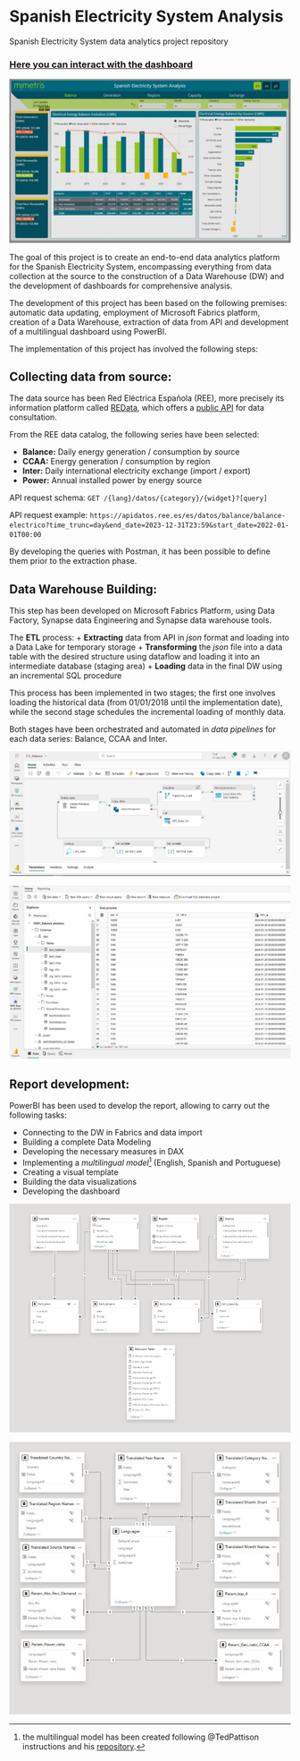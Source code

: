 # Spanish Electricity System Analysis
Spanish Electricity System data analytics project repository

### [Here you can interact with the dashboard](https://app.powerbi.com/view?r=eyJrIjoiMWYwOWRiMmItZTNhOS00ZTViLTkzYzEtYWExYTVjYmE0MWM2IiwidCI6Ijk5YTVhNjM1LTY1OGEtNGFhMS04MGIxLTdiM2IwNzcxZTkxYiIsImMiOjl9)

![dash_balance](images/dash_balance.JPG)

The goal of this project is to create an end-to-end data analytics platform for the Spanish Electricity System, encompassing everything from data collection at the source to the construction of a Data Warehouse (DW) and the development of dashboards for comprehensive analysis.
 
The development of this project has been based on the following premises: automatic data updating, employment of Microsoft Fabrics platform, creation of a Data Warehouse, extraction of data from API and development of a multilingual dashboard using PowerBI. 

The implementation of this project has involved the following steps:

## Collecting data from source:

The data source has been Red Eléctrica Española (REE), more precisely its information platform called [REData](https://www.ree.es/es/datos/generacion), which offers a [public API](https://www.ree.es/es/apidatos) for data consultation.

From the REE data catalog, the following series have been selected: 

  + **Balance:** Daily energy generation / consumption by source
  + **CCAA:** Energy generation / consumption by region
  + **Inter:** Daily international electricity exchange (import / export)
  + **Power:** Annual installed power by energy source


API request schema:
`GET /{lang}/datos/{category}/{widget}?[query]`

API request example:
`https://apidatos.ree.es/es/datos/balance/balance-electrico?time_trunc=day&end_date=2023-12-31T23:59&start_date=2022-01-01T00:00`

By developing the queries with Postman, it has been possible to define them prior to the extraction phase.

## Data Warehouse Building: 

This step has been developed on Microsoft Fabrics Platform, using Data Factory, Synapse data Engineering and Synapse data warehouse tools.

The **ETL** process:
    + **Extracting** data from API in *json* format and loading into a Data Lake for temporary storage
    + **Transforming** the *json* file into a data table with the desired structure using dataflow and loading it into an intermediate database (staging area)
    + **Loading** data in the final DW using an incremental SQL procedure

This process has been implemented in two stages; the first one involves loading the historical data (from 01/01/2018 until the implementation date), while the second stage schedules the incremental loading of monthly data.

Both stages have been orchestrated and automated in *data pipelines* for each data series: Balance, CCAA and Inter.

![pipline etl_balance](images/pipeline2.JPG)

![DW_Balance](images/DW_Balance.jpg)


## Report development:

PowerBI has been used to develop the report, allowing to carry out the following tasks:

  + Connecting to the DW in Fabrics and data import
  + Building a complete Data Modeling
  + Developing the necessary measures in DAX
  + Implementing a _multilingual model_[^1] (English, Spanish and Portuguese)
  + Creating a visual template
  + Building the data visualizations
  + Developing the dashboard

![data_model](images/data_model.jpg)

![multi_model](images/multi_model.jpg)

[^1]: the multilingual model has been created following @TedPattison instructions and his [repository](https://github.com/PowerBiDevCamp/TranslationsBuilder/blob/main/Docs/Building%20Multi-language%20Reports%20in%20Power%20BI.md#extending-the-datasource-schema-to-support-data-translations).

